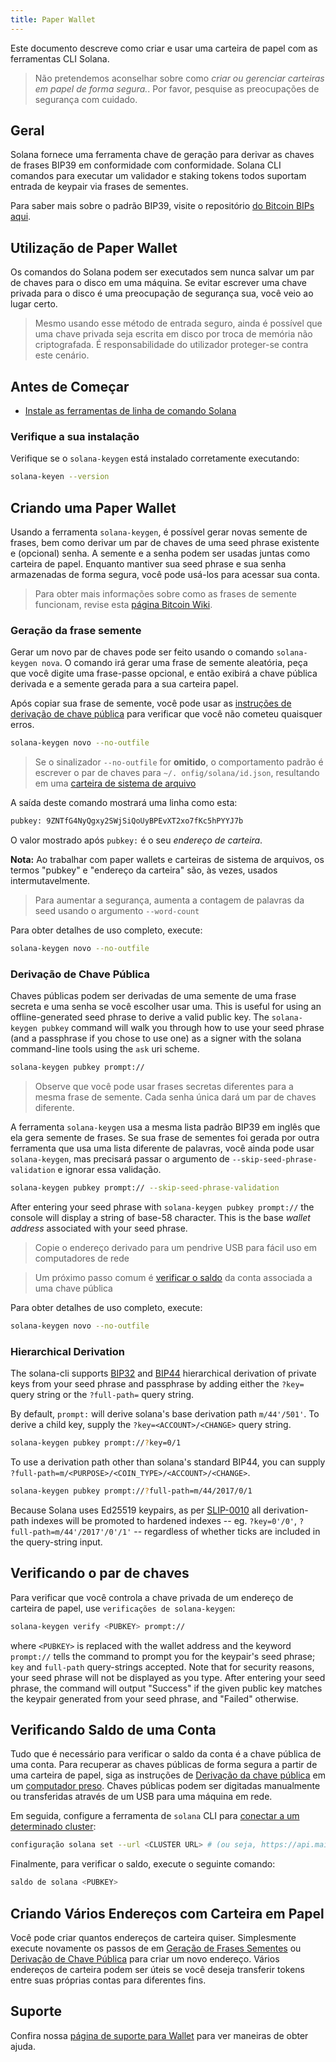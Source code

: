 ```yaml
---
title: Paper Wallet
---
```


Este documento descreve como criar e usar uma carteira de papel com as ferramentas CLI Solana.

> Não pretendemos aconselhar sobre como _criar ou gerenciar carteiras em papel de forma segura._. Por favor, pesquise as preocupações de segurança com cuidado.

## Geral

Solana fornece uma ferramenta chave de geração para derivar as chaves de frases BIP39 em conformidade com conformidade. Solana CLI comandos para executar um validador e staking tokens todos suportam entrada de keypair via frases de sementes.

Para saber mais sobre o padrão BIP39, visite o repositório [do Bitcoin BIPs aqui](https://github.com/bitcoin/bips/blob/master/bip-0039.mediawiki).

## Utilização de Paper Wallet

Os comandos do Solana podem ser executados sem nunca salvar um par de chaves para o disco em uma máquina. Se evitar escrever uma chave privada para o disco é uma preocupação de segurança sua, você veio ao lugar certo.

> Mesmo usando esse método de entrada seguro, ainda é possível que uma chave privada seja escrita em disco por troca de memória não criptografada. É responsabilidade do utilizador proteger-se contra este cenário.

## Antes de Começar

- [Instale as ferramentas de linha de comando Solana](../cli/install-solana-cli-tools.md)

### Verifique a sua instalação

Verifique se o `solana-keygen` está instalado corretamente executando:

```bash
solana-keyen --version
```

## Criando uma Paper Wallet

Usando a ferramenta `solana-keygen`, é possível gerar novas semente de frases, bem como derivar um par de chaves de uma seed phrase existente e (opcional) senha. A semente e a senha podem ser usadas juntas como carteira de papel. Enquanto mantiver sua seed phrase e sua senha armazenadas de forma segura, você pode usá-los para acessar sua conta.

> Para obter mais informações sobre como as frases de semente funcionam, revise esta [página Bitcoin Wiki](https://en.bitcoin.it/wiki/Seed_phrase).

### Geração da frase semente

Gerar um novo par de chaves pode ser feito usando o comando `solana-keygen nova`. O comando irá gerar uma frase de semente aleatória, peça que você digite uma frase-passe opcional, e então exibirá a chave pública derivada e a semente gerada para a sua carteira papel.

Após copiar sua frase de semente, você pode usar as [instruções de derivação de chave pública](#public-key-derivation) para verificar que você não cometeu quaisquer erros.

```bash
solana-keygen novo --no-outfile
```

> Se o sinalizador `--no-outfile` for **omitido**, o comportamento padrão é escrever o par de chaves para `~/. onfig/solana/id.json`, resultando em uma [carteira de sistema de arquivo](file-system-wallet.md)

A saída deste comando mostrará uma linha como esta:

```bash
pubkey: 9ZNTfG4NyQgxy2SWjSiQoUyBPEvXT2xo7fKc5hPYYJ7b
```

O valor mostrado após `pubkey:` é o seu _endereço de carteira_.

**Nota:** Ao trabalhar com paper wallets e carteiras de sistema de arquivos, os termos "pubkey" e "endereço da carteira" são, às vezes, usados intermutavelmente.

> Para aumentar a segurança, aumenta a contagem de palavras da seed usando o argumento `--word-count`

Para obter detalhes de uso completo, execute:

```bash
solana-keygen novo --no-outfile
```

### Derivação de Chave Pública

Chaves públicas podem ser derivadas de uma semente de uma frase secreta e uma senha se você escolher usar uma. This is useful for using an offline-generated seed phrase to derive a valid public key. The `solana-keygen pubkey` command will walk you through how to use your seed phrase (and a passphrase if you chose to use one) as a signer with the solana command-line tools using the `ask` uri scheme.

```bash
solana-keygen pubkey prompt://
```

> Observe que você pode usar frases secretas diferentes para a mesma frase de semente. Cada senha única dará um par de chaves diferente.

A ferramenta `solana-keygen` usa a mesma lista padrão BIP39 em inglês que ela gera semente de frases. Se sua frase de sementes foi gerada por outra ferramenta que usa uma lista diferente de palavras, você ainda pode usar `solana-keygen`, mas precisará passar o argumento de `--skip-seed-phrase-validation` e ignorar essa validação.

```bash
solana-keygen pubkey prompt:// --skip-seed-phrase-validation
```

After entering your seed phrase with `solana-keygen pubkey prompt://` the console will display a string of base-58 character. This is the base _wallet address_ associated with your seed phrase.

> Copie o endereço derivado para um pendrive USB para fácil uso em computadores de rede

> Um próximo passo comum é [verificar o saldo](#checking-account-balance) da conta associada a uma chave pública

Para obter detalhes de uso completo, execute:

```bash
solana-keygen novo --no-outfile
```

### Hierarchical Derivation

The solana-cli supports [BIP32](https://github.com/bitcoin/bips/blob/master/bip-0032.mediawiki) and [BIP44](https://github.com/bitcoin/bips/blob/master/bip-0044.mediawiki) hierarchical derivation of private keys from your seed phrase and passphrase by adding either the `?key=` query string or the `?full-path=` query string.

By default, `prompt:` will derive solana's base derivation path `m/44'/501'`. To derive a child key, supply the `?key=<ACCOUNT>/<CHANGE>` query string.

```bash
solana-keygen pubkey prompt://?key=0/1
```

To use a derivation path other than solana's standard BIP44, you can supply `?full-path=m/<PURPOSE>/<COIN_TYPE>/<ACCOUNT>/<CHANGE>`.

```bash
solana-keygen pubkey prompt://?full-path=m/44/2017/0/1
```

Because Solana uses Ed25519 keypairs, as per [SLIP-0010](https://github.com/satoshilabs/slips/blob/master/slip-0010.md) all derivation-path indexes will be promoted to hardened indexes -- eg. `?key=0'/0'`, `?full-path=m/44'/2017'/0'/1'` -- regardless of whether ticks are included in the query-string input.

## Verificando o par de chaves

Para verificar que você controla a chave privada de um endereço de carteira de papel, use `verificações de solana-keygen`:

```bash
solana-keygen verify <PUBKEY> prompt://
```

where `<PUBKEY>` is replaced with the wallet address and the keyword `prompt://` tells the command to prompt you for the keypair's seed phrase; `key` and `full-path` query-strings accepted. Note that for security reasons, your seed phrase will not be displayed as you type. After entering your seed phrase, the command will output "Success" if the given public key matches the keypair generated from your seed phrase, and "Failed" otherwise.

## Verificando Saldo de uma Conta

Tudo que é necessário para verificar o saldo da conta é a chave pública de uma conta. Para recuperar as chaves públicas de forma segura a partir de uma carteira de papel, siga as instruções de [Derivação da chave pública](#public-key-derivation) em um [computador preso](<https://en.wikipedia.org/wiki/Air_gap_(networking)>). Chaves públicas podem ser digitadas manualmente ou transferidas através de um USB para uma máquina em rede.

Em seguida, configure a ferramenta de `solana` CLI para [conectar a um determinado cluster](../cli/choose-a-cluster.md):

```bash
configuração solana set --url <CLUSTER URL> # (ou seja, https://api.mainnet-beta.solana.com)
```

Finalmente, para verificar o saldo, execute o seguinte comando:

```bash
saldo de solana <PUBKEY>
```

## Criando Vários Endereços com Carteira em Papel

Você pode criar quantos endereços de carteira quiser. Simplesmente execute novamente os passos de em [Geração de Frases Sementes](#seed-phrase-generation) ou [Derivação de Chave Pública](#public-key-derivation) para criar um novo endereço. Vários endereços de carteira podem ser úteis se você deseja transferir tokens entre suas próprias contas para diferentes fins.

## Suporte

Confira nossa [página de suporte para Wallet](support.md) para ver maneiras de obter ajuda.
